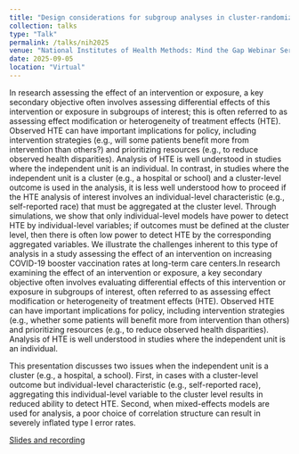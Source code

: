 ```yaml
---
title: "Design considerations for subgroup analyses in cluster-randomized trials based on aggregated individual-level predictors"
collection: talks
type: "Talk"
permalink: /talks/nih2025
venue: "National Institutes of Health Methods: Mind the Gap Webinar Series, 2025"
date: 2025-09-05
location: "Virtual"
---
```


In research assessing the effect of an intervention or exposure, a key secondary objective often involves assessing differential effects of this intervention or exposure in subgroups of interest; this is often referred to as assessing effect modification or heterogeneity of treatment effects (HTE). Observed HTE can have important implications for policy, including intervention strategies (e.g., will some patients benefit more from intervention than others?) and prioritizing resources (e.g., to reduce observed health disparities). Analysis of HTE is well understood in studies where the independent unit is an individual. In contrast, in studies where the independent unit is a cluster (e.g., a hospital or school) and a cluster-level outcome is used in the analysis, it is less well understood how to proceed if the HTE analysis of interest involves an individual-level characteristic (e.g., self-reported race) that must be aggregated at the cluster level. Through simulations, we show that only individual-level models have power to detect HTE by individual-level variables; if outcomes must be defined at the cluster level, then there is often low power to detect HTE by the corresponding aggregated variables. We illustrate the challenges inherent to this type of analysis in a study assessing the effect of an intervention on increasing COVID-19 booster vaccination rates at long-term care centers.In research examining the effect of an intervention or exposure, a key secondary objective often involves evaluating differential effects of this intervention or exposure in subgroups of interest, often referred to as assessing effect modification or heterogeneity of treatment effects (HTE). Observed HTE can have important implications for policy, including intervention strategies (e.g., whether some patients will benefit more from intervention than others) and prioritizing resources (e.g., to reduce observed health disparities). Analysis of HTE is well understood in studies where the independent unit is an individual. 

This presentation discusses two issues when the independent unit is a cluster (e.g., a hospital, a school). First, in cases with a cluster-level outcome but individual-level characteristic (e.g., self-reported race), aggregating this individual-level variable to the cluster level results in reduced ability to detect HTE. Second, when mixed-effects models are used for analysis, a poor choice of correlation structure can result in severely inflated type I error rates.

[Slides and recording](https://prevention.nih.gov/education-training/methods-mind-gap/design-and-analysis-considerations-assessing-heterogeneity-treatment-effects-cluster-randomized)
